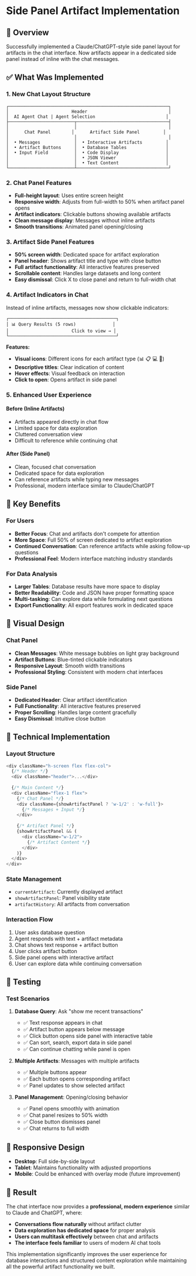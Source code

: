 # Side Panel Artifact Implementation

## 🎯 **Overview**
Successfully implemented a Claude/ChatGPT-style side panel layout for artifacts in the chat interface. Now artifacts appear in a dedicated side panel instead of inline with the chat messages.

## ✅ **What Was Implemented**

### **1. New Chat Layout Structure**
```
┌─────────────────────────────────────────────────────────────┐
│                        Header                               │
│  AI Agent Chat | Agent Selection                           │
├─────────────────────────┬───────────────────────────────────┤
│                         │                                   │
│      Chat Panel        │      Artifact Side Panel         │
│                         │                                   │
│  • Messages             │  • Interactive Artifacts         │
│  • Artifact Buttons     │  • Database Tables               │
│  • Input Field          │  • Code Display                  │
│                         │  • JSON Viewer                   │
│                         │  • Text Content                  │
└─────────────────────────┴───────────────────────────────────┘
```

### **2. Chat Panel Features**
- **Full-height layout**: Uses entire screen height
- **Responsive width**: Adjusts from full-width to 50% when artifact panel opens
- **Artifact indicators**: Clickable buttons showing available artifacts
- **Clean message display**: Messages without inline artifacts
- **Smooth transitions**: Animated panel opening/closing

### **3. Artifact Side Panel Features**
- **50% screen width**: Dedicated space for artifact exploration
- **Panel header**: Shows artifact title and type with close button
- **Full artifact functionality**: All interactive features preserved
- **Scrollable content**: Handles large datasets and long content
- **Easy dismissal**: Click X to close panel and return to full-width chat

### **4. Artifact Indicators in Chat**
Instead of inline artifacts, messages now show clickable indicators:
```
┌─────────────────────────────────────────┐
│ 📊 Query Results (5 rows)              │
│                        Click to view → │
└─────────────────────────────────────────┘
```

**Features:**
- **Visual icons**: Different icons for each artifact type (📊 📋 💻 📄)
- **Descriptive titles**: Clear indication of content
- **Hover effects**: Visual feedback on interaction
- **Click to open**: Opens artifact in side panel

### **5. Enhanced User Experience**

#### **Before (Inline Artifacts)**
- Artifacts appeared directly in chat flow
- Limited space for data exploration
- Cluttered conversation view
- Difficult to reference while continuing chat

#### **After (Side Panel)**
- Clean, focused chat conversation
- Dedicated space for data exploration
- Can reference artifacts while typing new messages
- Professional, modern interface similar to Claude/ChatGPT

## 🚀 **Key Benefits**

### **For Users**
- **Better Focus**: Chat and artifacts don't compete for attention
- **More Space**: Full 50% of screen dedicated to artifact exploration
- **Continued Conversation**: Can reference artifacts while asking follow-up questions
- **Professional Feel**: Modern interface matching industry standards

### **For Data Analysis**
- **Larger Tables**: Database results have more space to display
- **Better Readability**: Code and JSON have proper formatting space
- **Multi-tasking**: Can explore data while formulating next questions
- **Export Functionality**: All export features work in dedicated space

## 🎨 **Visual Design**

### **Chat Panel**
- **Clean Messages**: White message bubbles on light gray background
- **Artifact Buttons**: Blue-tinted clickable indicators
- **Responsive Layout**: Smooth width transitions
- **Professional Styling**: Consistent with modern chat interfaces

### **Side Panel**
- **Dedicated Header**: Clear artifact identification
- **Full Functionality**: All interactive features preserved
- **Proper Scrolling**: Handles large content gracefully
- **Easy Dismissal**: Intuitive close button

## 🔧 **Technical Implementation**

### **Layout Structure**
```typescript
<div className="h-screen flex flex-col">
  {/* Header */}
  <div className="header">...</div>
  
  {/* Main Content */}
  <div className="flex-1 flex">
    {/* Chat Panel */}
    <div className={showArtifactPanel ? 'w-1/2' : 'w-full'}>
      {/* Messages + Input */}
    </div>
    
    {/* Artifact Panel */}
    {showArtifactPanel && (
      <div className="w-1/2">
        {/* Artifact Content */}
      </div>
    )}
  </div>
</div>
```

### **State Management**
- `currentArtifact`: Currently displayed artifact
- `showArtifactPanel`: Panel visibility state
- `artifactHistory`: All artifacts from conversation

### **Interaction Flow**
1. User asks database question
2. Agent responds with text + artifact metadata
3. Chat shows text response + artifact button
4. User clicks artifact button
5. Side panel opens with interactive artifact
6. User can explore data while continuing conversation

## 🧪 **Testing**

### **Test Scenarios**
1. **Database Query**: Ask "show me recent transactions"
   - ✅ Text response appears in chat
   - ✅ Artifact button appears below message
   - ✅ Click button opens side panel with interactive table
   - ✅ Can sort, search, export data in side panel
   - ✅ Can continue chatting while panel is open

2. **Multiple Artifacts**: Messages with multiple artifacts
   - ✅ Multiple buttons appear
   - ✅ Each button opens corresponding artifact
   - ✅ Panel updates to show selected artifact

3. **Panel Management**: Opening/closing behavior
   - ✅ Panel opens smoothly with animation
   - ✅ Chat panel resizes to 50% width
   - ✅ Close button dismisses panel
   - ✅ Chat returns to full width

## 📱 **Responsive Design**
- **Desktop**: Full side-by-side layout
- **Tablet**: Maintains functionality with adjusted proportions
- **Mobile**: Could be enhanced with overlay mode (future improvement)

## 🎯 **Result**
The chat interface now provides a **professional, modern experience** similar to Claude and ChatGPT, where:
- **Conversations flow naturally** without artifact clutter
- **Data exploration has dedicated space** for proper analysis
- **Users can multitask effectively** between chat and artifacts
- **The interface feels familiar** to users of modern AI chat tools

This implementation significantly improves the user experience for database interactions and structured content exploration while maintaining all the powerful artifact functionality we built.
